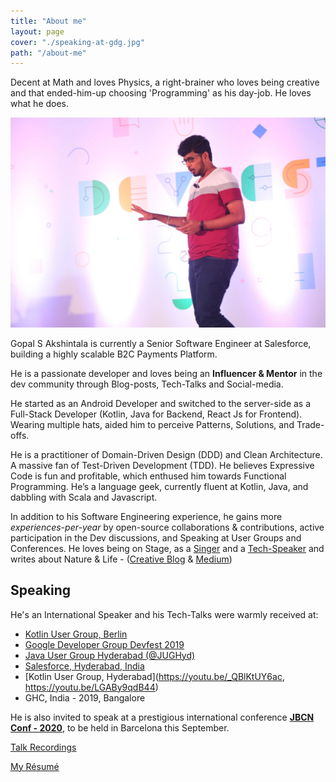 ```yaml
---
title: "About me"
layout: page
cover: "./speaking-at-gdg.jpg"
path: "/about-me"
---
```


Decent at Math and loves Physics, a right-brainer who loves being creative and that ended-him-up choosing 'Programming' as his day-job. He loves what he does.

![Speaking at GDG-2019](speaking-at-gdg.jpg)

Gopal S Akshintala is currently a Senior Software Engineer at Salesforce, building a highly scalable B2C Payments Platform.

He is a passionate developer and loves being an **Influencer & Mentor** in the dev community through Blog-posts, Tech-Talks and Social-media.

He started as an Android Developer and switched to the server-side as a Full-Stack Developer (Kotlin, Java for Backend, React Js for Frontend). Wearing multiple hats, aided him to perceive Patterns, Solutions, and Trade-offs.

He is a practitioner of Domain-Driven Design (DDD) and Clean Architecture. A massive fan of Test-Driven Development (TDD). He believes Expressive Code is fun and profitable, which enthused him towards Functional Programming. He’s a language geek, currently fluent at Kotlin, Java, and dabbling with Scala and Javascript.

In addition to his Software Engineering experience, he gains more _experiences-per-year_ by open-source collaborations & contributions, active participation in the Dev discussions, and Speaking at User Groups and Conferences. He loves being on Stage, as a [Singer](http://bit.ly/agssc) and a [Tech-Speaker](http://y2u.be/l9jJ7m7_VpM) and writes about Nature & Life - ([Creative Blog](http://bit.ly/agslotw) & [Medium](http://bit.ly/agsmdm))

## Speaking

He's an International Speaker and his Tech-Talks were warmly received at:

- [Kotlin User Group, Berlin](https://youtu.be/uGxx01yYAgk)
- [Google Developer Group Devfest 2019](https://devfest.gdghyderabad.in/speakers.html)
- [Java User Group Hyderabad (@JUGHyd)](https://www.meetup.com/en-AU/jughyderabad/events/264688807/)
- [Salesforce, Hyderabad, India](http://y2u.be/l9jJ7m7_VpM)
- [Kotlin User Group, Hyderabad](https://youtu.be/_QBlKtUY6ac, https://youtu.be/LGABy9qdB44)
- GHC, India - 2019, Bangalore

He is also invited to speak at a prestigious international conference **[JBCN Conf - 2020](https://www.jbcnconf.com/2020/)**, to be held in Barcelona this September.

[Talk Recordings](/my-talks/#Recorded-Talks)

[My Résumé](http://bit.ly/ags-resume)
